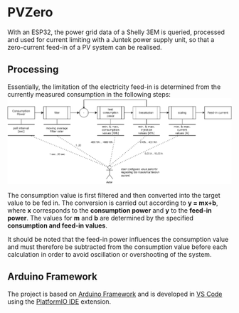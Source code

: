 # PVZero

With an ESP32, the power grid data of a Shelly 3EM is queried, processed and used for current limiting with a Juntek
power supply unit, so that a zero-current feed-in of a PV system can be realised.

## Processing

Essentially, the limitation of the electricity feed-in is determined from the currently measured consumption in the
following steps:
![processing](./docs/images/processing.drawio.svg)

The consumption value is first filtered and then converted into the target value to be fed in.
The conversion is carried out according to **y = mx+b**, where **x** corresponds to the **consumption power** and **y**
to the **feed-in power**. The values for **m** and **b** are determined by the specified
**consumption and feed-in values**.

It should be noted that the feed-in power influences the consumption value and must therefore be subtracted from the
consumption value before each calculation in order to avoid oscillation or overshooting of the system.

## Arduino Framework

The project is based on [Arduino Framework](https://www.arduino.cc/reference/en) and is developed in
[VS Code](https://code.visualstudio.com/) using the [PlatformIO IDE](https://platformio.org/) extension.
